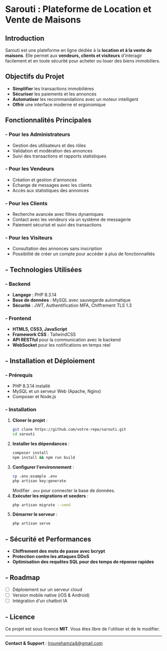 # Sarouti : Plateforme de Location et Vente de Maisons

##  Introduction
Sarouti est une plateforme en ligne dédiée à la **location et à la vente de maisons**. Elle permet aux **vendeurs, clients et visiteurs** d'interagir facilement et en toute sécurité pour acheter ou louer des biens immobiliers.

##  Objectifs du Projet
- **Simplifier** les transactions immobilières
- **Sécuriser** les paiements et les annonces
- **Automatiser** les recommandations avec un moteur intelligent
- **Offrir** une interface moderne et ergonomique

##  Fonctionnalités Principales
### - Pour les Administrateurs
- Gestion des utilisateurs et des rôles
- Validation et modération des annonces
- Suivi des transactions et rapports statistiques

### - Pour les Vendeurs
- Création et gestion d'annonces
- Échange de messages avec les clients
- Accès aux statistiques des annonces

### - Pour les Clients
- Recherche avancée avec filtres dynamiques
- Contact avec les vendeurs via un système de messagerie
- Paiement sécurisé et suivi des transactions

### - Pour les Visiteurs
- Consultation des annonces sans inscription
- Possibilité de créer un compte pour accéder à plus de fonctionnalités

## - Technologies Utilisées
### - Backend
- **Langage** : PHP 8.3.14
- **Base de données** : MySQL avec sauvegarde automatique
- **Sécurité** : JWT, Authentification MFA, Chiffrement TLS 1.3

### - Frontend
- **HTML5, CSS3, JavaScript**
- **Framework CSS** : TailwindCSS
- **API RESTful** pour la communication avec le backend
- **WebSocket** pour les notifications en temps réel

## - Installation et Déploiement
### - Prérequis
- PHP 8.3.14 installé
- MySQL et un serveur Web (Apache, Nginx)
- Composer et Node.js

### - Installation
1. **Cloner le projet** :
   ```sh
   git clone https://github.com/votre-repo/sarouti.git
   cd sarouti
   ```
2. **Installer les dépendances** :
   ```sh
   composer install
   npm install && npm run build
   ```
3. **Configurer l'environnement** :
   ```sh
   cp .env.example .env
   php artisan key:generate
   ```
   Modifier `.env` pour connecter la base de données.
4. **Exécuter les migrations et seeders** :
   ```sh
   php artisan migrate --seed
   ```
5. **Démarrer le serveur** :
   ```sh
   php artisan serve
   ```

## - Sécurité et Performances
- **Chiffrement des mots de passe avec bcrypt**
- **Protection contre les attaques DDoS**
- **Optimisation des requêtes SQL pour des temps de réponse rapides**

## - Roadmap
- [ ] Déploiement sur un serveur cloud
- [ ] Version mobile native (iOS & Android)
- [ ] Intégration d'un chatbot IA

## - Licence
Ce projet est sous licence **MIT**. Vous êtes libre de l'utiliser et de le modifier.

---
 **Contact & Support** : lrounehamza4@gmail.com
